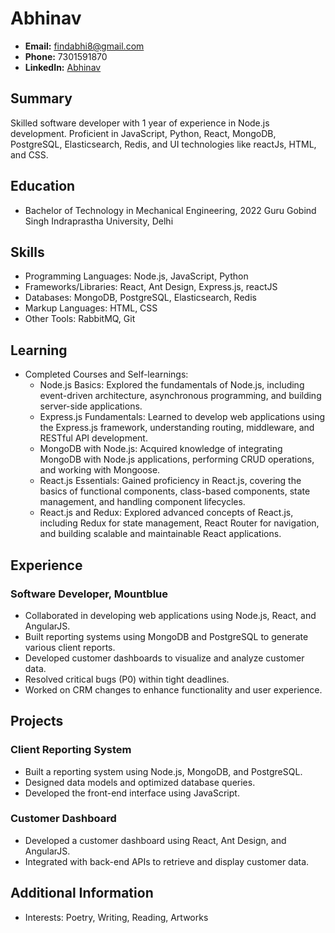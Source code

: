 # Abhinav

- **Email:** findabhi8@gmail.com
- **Phone:** 7301591870
- **LinkedIn:** [Abhinav](https://www.linkedin.com/in/abhinav-743047196/)

## Summary
Skilled software developer with 1 year of experience in Node.js development. Proficient in JavaScript, Python, React, MongoDB, PostgreSQL, Elasticsearch, Redis, and UI technologies like reactJs, HTML, and CSS. 

## Education
- Bachelor of Technology in Mechanical Engineering, 2022
  Guru Gobind Singh Indraprastha University, Delhi

## Skills
- Programming Languages: Node.js, JavaScript, Python
- Frameworks/Libraries: React, Ant Design, Express.js, reactJS
- Databases: MongoDB, PostgreSQL, Elasticsearch, Redis
- Markup Languages: HTML, CSS
- Other Tools: RabbitMQ, Git

## Learning
- Completed Courses and Self-learnings:
  - Node.js Basics: Explored the fundamentals of Node.js, including event-driven architecture, asynchronous programming, and building server-side applications.
  - Express.js Fundamentals: Learned to develop web applications using the Express.js framework, understanding routing, middleware, and RESTful API development.
  - MongoDB with Node.js: Acquired knowledge of integrating MongoDB with Node.js applications, performing CRUD operations, and working with Mongoose.
  - React.js Essentials: Gained proficiency in React.js, covering the basics of functional components, class-based components, state management, and handling component lifecycles.
  - React.js and Redux: Explored advanced concepts of React.js, including Redux for state management, React Router for navigation, and building scalable and maintainable React applications.

## Experience
### Software Developer, Mountblue
- Collaborated in developing web applications using Node.js, React, and AngularJS.
- Built reporting systems using MongoDB and PostgreSQL to generate various client reports.
- Developed customer dashboards to visualize and analyze customer data.
- Resolved critical bugs (P0) within tight deadlines.
- Worked on CRM changes to enhance functionality and user experience.

## Projects
### Client Reporting System
- Built a reporting system using Node.js, MongoDB, and PostgreSQL.
- Designed data models and optimized database queries.
- Developed the front-end interface using JavaScript.

### Customer Dashboard
- Developed a customer dashboard using React, Ant Design, and AngularJS.
- Integrated with back-end APIs to retrieve and display customer data.

## Additional Information
- Interests: Poetry, Writing, Reading, Artworks
